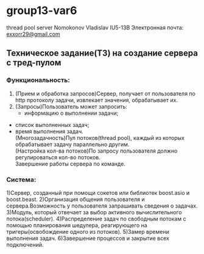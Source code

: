 # group13-var6
thread pool server
Nomokonov Vladislav IU5-13B
Электронная почта:  exxorr29@gmail.com

## Техническое задание(ТЗ) на создание сервера с тред-пулом 
### Функциональность:  
1. (Прием и обработка запросов)Cервер, получает от пользователя по http протоколу задачи, извлекает значения, обрабатывает их.  
2. (Запросы)Пользователь может запросить:
    - информацию о выполнении задачи;  
- список выполненных задач;  
- время выполнения задач.  
(Многозадачность)Пул потоков(thread pool), каждый из которых обрабатывает задачу параллельно другим.  
(Настройка кол-ва потоков)По запросу пользователя должно регулироваться кол-во потоков.  
Завершение работы сервера по команде.  


### Система:
1)Сервер, созданный при помощи сокетов или библиотек boost.asio и boost.beast.
2)Организация общения пользователя и сервера.Возможность у пользователя запрашивать сведения о задачах.
3)Модуль, который отвечает за выбор активного вычислительного потока(scheduler).
4)Распределение задач по свободным потокам с помощью планирования шедулера, реагирующего на тригеры(освобождение одного из потоков).
5)Замер времени выполнения задач.
6)Завершение процессов и закрытие всех подключений.


